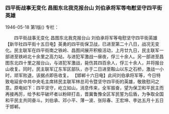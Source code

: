 ### 四平街战事无变化  昌图东北我克报台山  刘伯承将军等电慰坚守四平街英雄

1946-05-18
第1版()
专栏：

　　四平街战事无变化
    昌图东北我克报台山
    刘伯承将军等电慰坚守四平街英雄
    【新华社四平街十五日电】英勇的四平街保卫战，已进至第二十八日，战况无变化。民主联军在四平街南之铁岭、昌图间展开积极活动，上月廿九日，民主联军一部进至铁岭北十余里之高力站，与进犯军激战一昼夜，俘三十余人。另一部进至昌图东北四十里之报台山，与进犯军激战，毙伤其四百余人，俘三十余人，并将报台山收复。同时，民主联军辽东军区部队，亦于二日进至鞍山以东之石桥，激战一小时，顽军败退，该据点即告收复。
    【邯郸十六日电】此间刘伯承将军等，今日特致电延安中共中央毛主席转民主联军林总司令暨坚守四平街的英雄，敬致慰问之意。原电如下：四平坚守，屹立如山，消息传来，全军振奋，望为保卫和平民主而再接再厉，给予和平破坏者以粉碎打击，晋冀鲁豫全区军民誓为后盾，为争取全国和平民主共同奋斗。刘伯承、邓小平、薄一波、张际春、王宏坤、李达五月十五日于邯郸。
